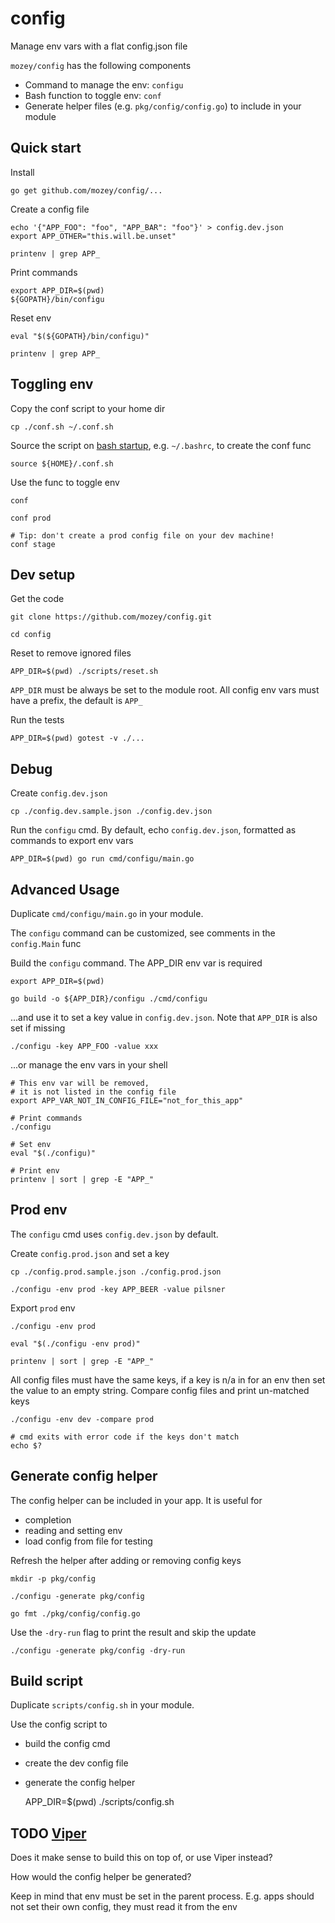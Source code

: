 # config

Manage env vars with a flat config.json file

`mozey/config` has the following components
- Command to manage the env: `configu`
- Bash function to toggle env: `conf`
- Generate helper files (e.g. `pkg/config/config.go`) to include in your module


## Quick start

Install

    go get github.com/mozey/config/...
    
Create a config file
    
    echo '{"APP_FOO": "foo", "APP_BAR": "foo"}' > config.dev.json
    export APP_OTHER="this.will.be.unset"
    
    printenv | grep APP_
    
Print commands

    export APP_DIR=$(pwd)
    ${GOPATH}/bin/configu
    
Reset env

    eval "$(${GOPATH}/bin/configu)"

    printenv | grep APP_
    
    
## Toggling env

Copy the conf script to your home dir

    cp ./conf.sh ~/.conf.sh

Source the script on [bash startup](https://www.gnu.org/software/bash/manual/html_node/Bash-Startup-Files.html),
e.g. `~/.bashrc`, to create the conf func

    source ${HOME}/.conf.sh
    
Use the func to toggle env

    conf 
    
    conf prod
    
    # Tip: don't create a prod config file on your dev machine! 
    conf stage


## Dev setup

Get the code 

    git clone https://github.com/mozey/config.git
    
    cd config
    
Reset to remove ignored files

    APP_DIR=$(pwd) ./scripts/reset.sh
    
`APP_DIR` must be always be set to the module root. 
All config env vars must have a prefix, the default is `APP_`

Run the tests

    APP_DIR=$(pwd) gotest -v ./...

    
## Debug    

Create `config.dev.json`
                        
    cp ./config.dev.sample.json ./config.dev.json
    
Run the `configu` cmd.
By default, echo `config.dev.json`,
formatted as commands to export env vars

    APP_DIR=$(pwd) go run cmd/configu/main.go
    
    
## Advanced Usage

Duplicate `cmd/configu/main.go` in your module.

The `configu` command can be customized,
see comments in the `config.Main` func

Build the `configu` command.
The APP_DIR env var is required

    export APP_DIR=$(pwd) 
    
    go build -o ${APP_DIR}/configu ./cmd/configu 

...and use it to set a key value in `config.dev.json`.
Note that `APP_DIR` is also set if missing

    ./configu -key APP_FOO -value xxx

...or manage the env vars in your shell

    # This env var will be removed,
    # it is not listed in the config file 
    export APP_VAR_NOT_IN_CONFIG_FILE="not_for_this_app" 
    
    # Print commands
    ./configu

    # Set env    
    eval "$(./configu)"
    
    # Print env
    printenv | sort | grep -E "APP_"
 
    
## Prod env

The `configu` cmd uses `config.dev.json` by default.

Create `config.prod.json` and set a key

    cp ./config.prod.sample.json ./config.prod.json
    
    ./configu -env prod -key APP_BEER -value pilsner
    
Export `prod` env

    ./configu -env prod
    
    eval "$(./configu -env prod)"
    
    printenv | sort | grep -E "APP_"
    
All config files must have the same keys,
if a key is n/a in for an env then set the value to an empty string.
Compare config files and print un-matched keys

    ./configu -env dev -compare prod
    
    # cmd exits with error code if the keys don't match
    echo $?


## Generate config helper

The config helper can be included in your app. It is useful for 
- completion
- reading and setting env
- load config from file for testing

Refresh the helper after adding or removing config keys

    mkdir -p pkg/config
    
    ./configu -generate pkg/config
    
    go fmt ./pkg/config/config.go

Use the `-dry-run` flag to print the result and skip the update

    ./configu -generate pkg/config -dry-run
    
    
## Build script

Duplicate `scripts/config.sh` in your module.

Use the config script to
- build the config cmd
- create the dev config file
- generate the config helper
    

    APP_DIR=$(pwd) ./scripts/config.sh
    

## TODO [Viper](https://github.com/spf13/viper) 

Does it make sense to build this on top of, or use Viper instead?

How would the config helper be generated?

Keep in mind that env must be set in the parent process.
E.g. apps should not set their own config, they must read it from the env 


